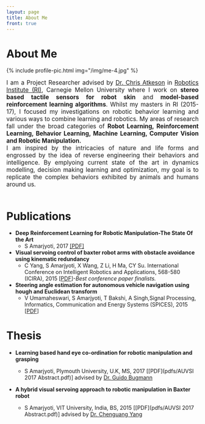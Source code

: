 ```yaml
---
layout: page
title: About Me
front: true
---
```


<h1>About Me</h1>

{%
    include profile-pic.html
    img="/img/me-4.jpg"
%}

<div style="text-align:justify; font-size:110%;">
<!-- <font size="4">
 -->I am a Project Researcher advised by <a href="http://www.cs.cmu.edu/~cga/">Dr. Chris Atkeson</a> in <a href="https://www.google.com/search?q=robotics+institute&oq=robotics+in&aqs=chrome.0.0j69i65j69i60j69i59l2j69i61.3522j0j7&sourceid=chrome&ie=UTF-8">Robotics Institute (RI)</a>, Carnegie Mellon University where I work on <b>stereo based tactile sensors for robot skin</b> and <b>model-based reinforcement learning algorithms</b>. Whilst my masters in RI (2015-17), I focused my investigations on robotic behavior learning and various ways to combine learning and robotics. My areas of research fall under the broad categories of <b>Robot Learning, Reinforcement Learning, Behavior Learning, Machine Learning, Computer Vision and Robotic Manipulation.</b> <br />
I am inspired by the intricacies of nature and life forms and engrossed by the idea of reverse engineering their behaviors and intelligence. By emplyoing current state of the art in dynamics modelling, decision making learning and optimization, my goal is to replicate the complex behaviors exhibited by animals and humans around us.

<!-- </font>
 --></div>


  
<br />

<h1>Publications</h1>

* **Deep Reinforcement Learning for Robotic Manipulation-The State Of the Art**
	* S Amarjyoti, 2017 [[PDF]](pdfs/3.pdf)
* **Visual servoing control of baxter robot arms with obstacle avoidance using kinematic redundancy**
    * C Yang, S Amarjyoti, X Wang, Z Li, H Ma, CY Su. International Conference on Intelligent Robotics and Applications, 568-580 (ICIRA), 2015 [[PDF](pdfs/1.pdf)]-*Best conference paper finalists.*
* **Steering angle estimation for autonomous vehicle navigation using hough and Euclidean transform**
    * V Umamaheswari, S Amarjyoti, T Bakshi, A Singh,Signal Processing, Informatics, Communication and Energy Systems (SPICES), 2015 [[PDF](pdfs/2.pdf)]


<h1>Thesis</h1>

* **Learning based hand eye co-ordination for robotic manipulation and grasping**
    * S Amarjyoti, Plymouth University, U.K, MS, 2017 [[PDF](pdfs/AUVSI 2017 Abstract.pdf)] advised by [Dr. Guido Bugmann](https://www.plymouth.ac.uk/staff/guido-bugmann)

* **A hybrid visual servoing approach to robotic manipulation in Baxter robot**
    * S Amarjyoti, VIT University, India, BS, 2015 [[PDF](pdfs/AUVSI 2017 Abstract.pdf)] advised by [Dr. Chenguang Yang](http://www.swansea.ac.uk/staff/engineering/chenguang.yang/#publications=is-expanded&teaching=is-expanded)

<br>
